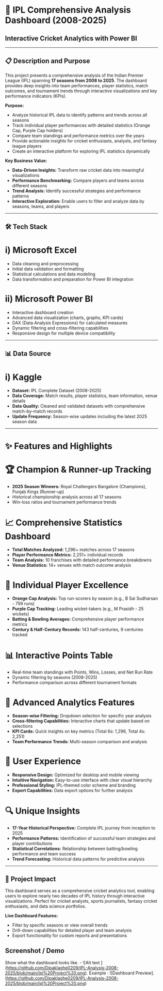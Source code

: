 # 🏏 IPL Comprehensive Analysis Dashboard (2008-2025)
## Interactive Cricket Analytics with Power BI

---

## 📋 Description and Purpose

This project presents a comprehensive analysis of the Indian Premier League (IPL) spanning **17 seasons from 2008 to 2025**. The dashboard provides deep insights into team performances, player statistics, match outcomes, and tournament trends through interactive visualizations and key performance indicators (KPIs).

**Purpose:**
- Analyze historical IPL data to identify patterns and trends across all seasons
- Track individual player performances with detailed statistics (Orange Cap, Purple Cap holders)
- Compare team standings and performance metrics over the years
- Provide actionable insights for cricket enthusiasts, analysts, and fantasy league players
- Create an interactive platform for exploring IPL statistics dynamically

**Key Business Value:**
- **Data-Driven Insights:** Transform raw cricket data into meaningful visualizations
- **Performance Benchmarking:** Compare players and teams across different seasons
- **Trend Analysis:** Identify successful strategies and performance patterns
- **Interactive Exploration:** Enable users to filter and analyze data by seasons, teams, and players

---

## 🛠️ Tech Stack

# i) **Microsoft Excel**
- Data cleaning and preprocessing
- Initial data validation and formatting
- Statistical calculations and data modeling
- Data transformation and preparation for Power BI integration

# ii) **Microsoft Power BI**
- Interactive dashboard creation
- Advanced data visualization (charts, graphs, KPI cards)
- DAX (Data Analysis Expressions) for calculated measures
- Dynamic filtering and cross-filtering capabilities
- Responsive design for multiple device compatibility

---

## 📊 Data Source

# i) **Kaggle**
- **Dataset:** IPL Complete Dataset (2008-2025)
- **Data Coverage:** Match results, player statistics, team information, venue details
- **Data Quality:** Cleaned and validated datasets with comprehensive match-by-match records
- **Update Frequency:** Season-wise updates including the latest 2025 season data

---

# ✨ Features and Highlights

# 🏆 **Champion & Runner-up Tracking**
- **2025 Season Winners:** Royal Challengers Bangalore (Champions), Punjab Kings (Runner-up)
- Historical championship analysis across all 17 seasons
- Win-loss ratios and tournament performance trends

# 📈 **Comprehensive Statistics Dashboard**
- **Total Matches Analyzed:** 1,296+ matches across 17 seasons
- **Player Performance Metrics:** 2,251+ individual records
- **Team Analysis:** 10 franchises with detailed performance breakdowns
- **Venue Statistics:** 14+ venues with match outcome analysis

# 🥇 **Individual Player Excellence**
- **Orange Cap Analysis:** Top run-scorers by season (e.g., B Sai Sudharsan - 759 runs)
- **Purple Cap Tracking:** Leading wicket-takers (e.g., M Prasidh - 25 wickets)
- **Batting & Bowling Averages:** Comprehensive player performance metrics
- **Century & Half-Century Records:** 143 half-centuries, 9 centuries tracked

# 📊 **Interactive Points Table**
- Real-time team standings with Points, Wins, Losses, and Net Run Rate
- Dynamic filtering by seasons (2008-2025)
- Performance comparison across different tournament formats

# 🎯 **Advanced Analytics Features**
- **Season-wise Filtering:** Dropdown selection for specific year analysis
- **Cross-filtering Capabilities:** Interactive charts that update based on selections
- **KPI Cards:** Quick insights on key metrics (Total 6s: 1,296, Total 4s: 2,251)
- **Team Performance Trends:** Multi-season comparison and analysis

# 📱 **User Experience**
- **Responsive Design:** Optimized for desktop and mobile viewing
- **Intuitive Navigation:** Easy-to-use interface with clear visual hierarchy
- **Professional Styling:** IPL-themed color scheme and branding
- **Export Capabilities:** Data export options for further analysis

# 🔍 **Unique Insights**
- **17-Year Historical Perspective:** Complete IPL journey from inception to 2025
- **Performance Patterns:** Identification of successful team strategies and player contributions
- **Statistical Correlations:** Relationship between batting/bowling performance and team success
- **Trend Forecasting:** Historical data patterns for predictive analysis

---

## 🚀 Project Impact
This dashboard serves as a comprehensive cricket analytics tool, enabling users to explore nearly two decades of IPL history through interactive visualizations. Perfect for cricket analysts, sports journalists, fantasy cricket enthusiasts, and data science portfolios.

**Live Dashboard Features:**
- Filter by specific seasons or view overall trends
- Drill-down capabilities for detailed player and team analysis
- Export functionality for custom reports and presentations

## Screenshot / Demo 
Show what the dashboard looks like. - ![Alt text ] (https://github.com/Dipaklaghe0209/IPL-Analysis-2008-2025/blob/main/Ipl%20Project%20.png).
Example : ![Dashboard Preview].(https://github.com/Dipaklaghe0209/IPL-Analysis-2008-2025/blob/main/Ipl%20Project%20.png)

